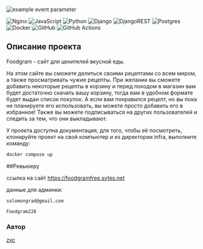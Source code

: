 ![example event parameter](https://github.com/solomongrad/foodgram/actions/workflows/main.yml/badge.svg)

![Nginx](https://img.shields.io/badge/nginx-%23009639.svg?style=for-the-badge&logo=nginx&logoColor=white) ![JavaScript](https://img.shields.io/badge/javascript-%23323330.svg?style=for-the-badge&logo=javascript&logoColor=%23F7DF1E) ![Python](https://img.shields.io/badge/python-3670A0?style=for-the-badge&logo=python&logoColor=ffdd54) ![Django](https://img.shields.io/badge/django-%23092E20.svg?style=for-the-badge&logo=django&logoColor=white) ![DjangoREST](https://img.shields.io/badge/DJANGO-REST-ff1709?style=for-the-badge&logo=django&logoColor=white&color=ff1709&labelColor=gray) ![Postgres](https://img.shields.io/badge/postgres-%23316192.svg?style=for-the-badge&logo=postgresql&logoColor=white) ![Docker](https://img.shields.io/badge/docker-%230db7ed.svg?style=for-the-badge&logo=docker&logoColor=white) ![GitHub](https://img.shields.io/badge/github-%23121011.svg?style=for-the-badge&logo=github&logoColor=white) ![GitHub Actions](https://img.shields.io/badge/github%20actions-%232671E5.svg?style=for-the-badge&logo=githubactions&logoColor=white)

## Описание проекта 
Foodgram - сайт для ценителей вкусной еды.

На этом сайте вы сможете делиться своими рецептами со всем миром, а также просматривать чужие рецепты. При желании вы сможете добавить некоторые рецепты в корзину и перед походом в магазин вам будет достаточно скачать вашу корзину, тогда вам в удобном формате будет выдан список покупок. А если вам понравился рецепт, но вы пока не планируете его использовать, вы можете просто добавить его в избранное! Также вы можете подписываться на других пользователей и следить за тем, что они выкладывают.

У проекта доступна документация, для того, чтобы её посмотреть, клонируйте проект на свой компьютер и из директории infra, выполните команду:
```bash
docker compose up
```

##Ревьюеру

ссылка на сайт https://foodgramfree.sytes.net

данные для админки:
```
solomongrad@gmail.com
```

```
Foodgram228
```

### Автор

[zxc](https://github.com/solomongrad)
